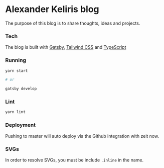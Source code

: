 # Alexander Keliris blog

The purpose of this blog is to share thoughts, ideas and projects.

### Tech

The blog is built with [Gatsby](https://www.gatsbyjs.org/), [Tailwind CSS](https://tailwindcss.com/) and [TypeScript](https://github.com/Microsoft/TypeScript)

### Running

```sh
yarn start

# or

gatsby develop
```

### Lint

```sh
yarn lint
```

### Deployment

Pushing to master will auto deploy via the Github integration with zeit now.

### SVGs

In order to resolve SVGs, you must be include `.inline` in the name.
